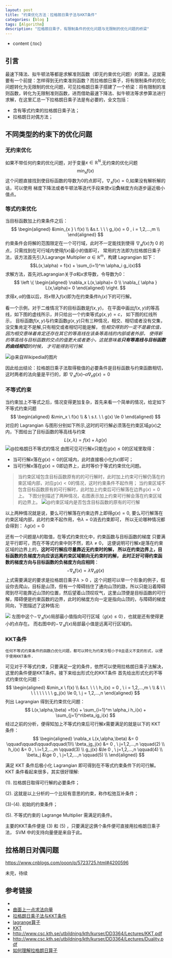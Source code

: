 ```yaml
---
layout: post
title: "约束优化方法：拉格朗日乘子法与KKT条件"
categories: [blog ]
tags: [Algorithm]
description: "拉格朗日乘子，有限制条件的优化问题与无限制的优化问题的桥梁"
---
```


* content
{:toc}

## 引言

最速下降法、拟牛顿法等都是求解准则函数（即无约束优化问题）的算法，这就需要有一个前提：怎样得到无约束准则函数？而拉格朗日乘子，将有限制条件的优化问题转化为无限制的优化问题，可见拉格朗日乘子搭建了一个桥梁：将有限制的准则函数，转化为无限制准则函数，进而借助最速下降法、拟牛顿法等求参算法进行求解，在这里汇总一下拉格朗日乘子法是有必要的，全文包括：
* 含有等式约束的拉格朗日乘子法；
* 拉格朗日对偶方法；


## 不同类型的约束下的优化问题

### 无约束优化

如果不带任何约束的优化问题，对于变量$x \in \mathbb{R}^N$,无约束的优化问题
$$\min_xf(x)$$
这个问题直接找到使目标函数的导数为0的点即可，$\nabla_xf(x) = 0$,如果没有解析解的话，可以使用
梯度下降法或者牛顿法等迭代手段来使$x$沿**负**梯度方向逐步逼近极小值点。

### 等式约束优化

当目标函数加上约束条件之后：
$$
\begin{aligned}  
    &\min_{x } \  f(x)  \\
    &s.t.  \ \ \ g_i(x) = 0 , i = 1,2,...,m \\
\end{aligned}
$$
约束条件会将解的范围限定在一个可行域，此时不一定能找到使得
$\nabla_xf(x)$为 0 的点，只需找到在可行域内使得$f(x)$最小的值即可，
常用的方法即为拉格朗日乘子法，该方法首先引入Lagrange Multiplier 
$\alpha \in \mathbb{R}^m$，构建 Lagrangian 如下：
$$L(x,\alpha) = f(x) + \sum_{i=1}^m \alpha_i g_i(x)$$
求解方法，首先对Lagrangian关于$\alpha$和$x$求导数，令导数为0：
$$
\left \{ \begin{aligned}  \nabla_x L(x,\alpha)= 0  \\ \nabla_{ \alpha } L(x,\alpha)= 0 \end{aligned} \right.
$$
求得$x, \alpha$的值以后，将$x$带入$f(x)$即为在约束条件$h_i(x)$下的可行解。

看一个示例，对于二维情况下的目标函数是$f(x,y)$，
在平面中画出$f(x,y)$的等高线，如下图的虚线所示，并只给出一个约束等式$g(x,y)=c$，
如下图的红线所示，
目标函数$f(x,y)$与约束函数$g(x,y)$只有三种情况，相交、相切或者没有交集，
没交集肯定不是解,只有相交或者相切可能是解，
但*相交得到的一定不是最优值，因为相交意味着肯定还存在其它的等高线在该条等高线的内部或者外部，
使得新的等高线与目标函数的交点的值更大或者更小，这就意味着**只有等高线与目标函数的曲线相切**的时候，
才可能得到可行解.*

![@来自Wikipedia的图片](https://cwlseu.github.io/images/optmethods/LagrangeMultipliers-01.png)

因此给出结论：拉格朗日乘子法取得极值的必要条件是目标函数与约束函数相切，这时两者的法向量是平行的，即
$\nabla _xf(x) – \alpha \nabla_x g(x) = 0$

<!-- ![@解释为什么需要两个导数为0的时候是最优解](https://cwlseu.github.io/images/optmethods/kkt-01.png) -->

### 不等式约束
当约束加上不等式之后，情况变得更加复杂，首先来看一个简单的情况，给定如下不等式约束问题
$$
\begin{aligned} 
    &\min_x \ f(x) \\
    & \ s.t. \ \  g(x) \le 0
\end{aligned}
$$
对应的 Lagrangian 与图形分别如下所示,这时的可行解必须落在约束区域$g(x)$之内，下图给出了目标函数的等高线与约束
$$
L(x, \lambda) = f(x) + \lambda g(x)
$$
![@拉格朗日不等式的情况](https://cwlseu.github.io/images/optmethods/LagrangeMultipliers-02.png)
由图可见可行解$x$只能在$g(x)\le 0$的区域里取得：
* 当可行解$x$落在$g(x)<0$的区域内，此时直接极小化$f(x)$即可；
* 当可行解$x$落在$g(x)=0$即边界上，此时等价于等式约束优化问题。

> 当约束区域包含目标函数原有的的可行解时，此时加上约束可行解仍落在约束区域内部，对应$g(x)<0$的情况，这时约束条件不起作用；
> 当约束区域不包含目标函数原有的可行解时，此时加上约束后可行解落在边界$g(x)=0$上。
> 下图分别描述了两种情况，右图表示加上约束可行解会落在约束区域的边界上。
![@约束区域内是否包含目标函数的原有的可行解](https://cwlseu.github.io/images/optmethods/LagrangeMultipliers-03.png)

以上两种情况就是说，要么可行解落在约束边界上即得$g(x)=0$, 
要么可行解落在约束区域内部，此时约束不起作用，令$\lambda=0$消去约束即可，
所以无论哪种情况都会得到：
$\lambda g(x)=0$

还有一个问题是$\lambda$的取值，在等式约束优化中，约束函数与目标函数的梯度
只要满足平行即可，而在不等式约束中则不然，若$\lambda \ne 0$，
这便说明可行解$x$是落在约束区域的边界上的，**这时可行解应尽量靠近无约束时的解，
所以在约束边界上，目标函数的负梯度方向应该远离约束区域朝向无约束时的解，
此时正好可得约束函数的梯度方向与目标函数的负梯度方向应相同**：
$$-\nabla_x f(x) = \lambda  \nabla_xg(x)$$
上式需要满足的要求是拉格朗日乘子$\lambda>0$ ，这个问题可以举一个形象的例子，假设你去爬山，目标是山顶，但有一个障碍挡住了通向山顶的路，所以只能沿着障碍爬到尽可能靠近山顶的位置，然后望着山顶叹叹气，这里山顶便是目标函数的可行解，障碍便是约束函数的边界，此时的梯度方向一定是指向山顶的，与障碍的梯度同向，下图描述了这种情况:

![](https://cwlseu.github.io/images/optmethods/LagrangeMultipliers-04.png)
左图中这个$-\nabla_x f(x)$局部最小值指向可行区域（$g(x) \le 0$），也就是还有使得更小的点存在。
而右图中的$-\nabla_x f(x)$局部最小值是远离可行区域的。

### KKT条件

    任何不等式约束条件的函数凸优化问题，都可以转化为约束方程小于0且语义不变的形式，以便于使用KKT条件.

可见对于不等式约束，只要满足一定的条件，依然可以使用拉格朗日乘子法解决，这里的条件便是KKT条件。接下来给出形式化的KKT条件 首先给出形式化的不等式约束优化问题：
$$
\begin{aligned}  
&\min_x \  f(x)  \\
&s.t.  \ \ \ h_i(x) = 0 , \  i = 1,2,...,m \ \\
& \ \ \ \ \ \ \ \ \ \   g_j(x) \le 0, \  j = 1,2,...,n
\end{aligned}
$$
列出 Lagrangian 得到无约束优化问题：
$$
L(x,\alpha,\beta) =f(x) + \sum_{i=1}^m \alpha_i h_i(x) + \sum_{j=1}^n\beta_ig_i(x)
$$
经过之前的分析，便得知加上不等式约束后可行解$x$需要满足的就是以下的 KKT 条件：
$$
\begin{aligned}
\nabla_x L(x,\alpha,\beta) &= 0    \qquad\qquad\qquad\qquad(1)\\
             \beta_jg_j(x) &= 0  , \ j=1,2,...,n \qquad(2) \\
                    h_i(x) &= 0 , \ i=1,2,...,m \qquad(3) \\
                    g_j(x) &\le 0  , \  j=1,2,...,n \qquad(4) \\
                   \beta_j &\ge  0 , \ j=1,2,...,n  \qquad(5) \\
\end{aligned}
$$


满足 KKT 条件后极小化 Lagrangian 即可得到在不等式约束条件下的可行解。 KKT 条件看起来很多，其实很好理解:

(1). 拉格朗日取得可行解的必要条件；

(2). 这就是以上分析的一个比较有意思的约束，称作松弛互补条件；

(3)-(4). 初始的约束条件；

(5). 不等式约束的 Lagrange Multiplier 需满足的条件。

主要的KKT条件便是 (3) 和 (5) ，只要满足这俩个条件便可直接用拉格朗日乘子法， SVM 中的支持向量便是来自于此。

## 拉格朗日对偶问题
https://www.cnblogs.com/ooon/p/5723725.html#4200596

未完，待续

## 参考链接
* [](http://www.slimy.com/~steuard/teaching/tutorials/Lagrange.html)
* [曲面上一点求法向量](https://zhidao.baidu.com/question/362692467232981652.html)
* [拉格朗日乘子法与KKT条件](http://www.cnblogs.com/ooon/p/5721119.html)
* [lagrange算子](https://en.wikipedia.org/wiki/Lagrange_multiplier)
* [KKT](https://en.wikipedia.org/wiki/Karush%E2%80%93Kuhn%E2%80%93Tucker_conditions)
* http://www.csc.kth.se/utbildning/kth/kurser/DD3364/Lectures/KKT.pdf
* http://www.csc.kth.se/utbildning/kth/kurser/DD3364/Lectures/Duality.pdf
* [如何理解拉格朗日算子](https://www.zhihu.com/question/38586401)